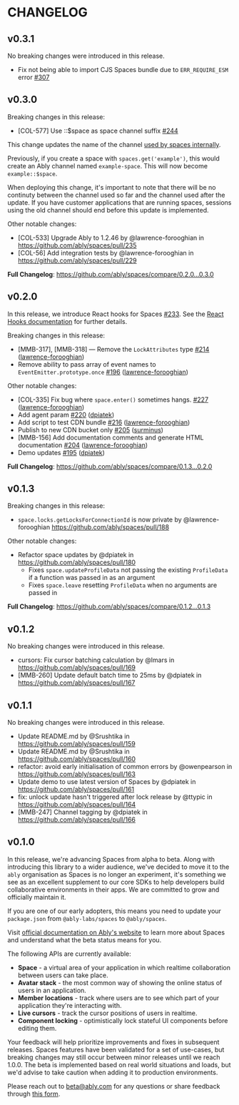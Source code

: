 # CHANGELOG

## v0.3.1

No breaking changes were introduced in this release.

* Fix not being able to import CJS Spaces bundle due to `ERR_REQUIRE_ESM` error [\#307](https://github.com/ably/spaces/pull/307)

## v0.3.0

Breaking changes in this release:

* [COL-577] Use ::$space as space channel suffix [\#244](https://github.com/ably/spaces/pull/244)

This change updates the name of the channel [used by spaces internally](./docs/channel-usage.md).

Previously, if you create a space with `spaces.get('example')`, this would create an Ably channel named `example-space`. This will now become `example::$space`.

When deploying this change, it's important to note that there will be no continuty between the channel used so far and the channel used after the update. If you have customer applications that are running spaces, sessions using the old channel should end before this update is implemented.

Other notable changes:

* [COL-533] Upgrade Ably to 1.2.46 by @lawrence-forooghian in https://github.com/ably/spaces/pull/235
* [COL-56] Add integration tests by @lawrence-forooghian in https://github.com/ably/spaces/pull/229

**Full Changelog**: https://github.com/ably/spaces/compare/0.2.0...0.3.0

## v0.2.0

In this release, we introduce React hooks for Spaces [\#233](https://github.com/ably/spaces/pull/233). See the [React Hooks documentation](/docs/react.md) for further details.

Breaking changes in this release:

* \[MMB-317\], \[MMB-318\] — Remove the `LockAttributes` type [\#214](https://github.com/ably/spaces/pull/214) ([lawrence-forooghian](https://github.com/lawrence-forooghian))
* Remove ability to pass array of event names to `EventEmitter.prototype.once` [\#196](https://github.com/ably/spaces/pull/196) ([lawrence-forooghian](https://github.com/lawrence-forooghian))

Other notable changes:

* \[COL-335\] Fix bug where `space.enter()` sometimes hangs. [\#227](https://github.com/ably/spaces/pull/227) ([lawrence-forooghian](https://github.com/lawrence-forooghian))
* Add agent param [\#220](https://github.com/ably/spaces/pull/220) ([dpiatek](https://github.com/dpiatek))
* Add script to test CDN bundle [\#216](https://github.com/ably/spaces/pull/216) ([lawrence-forooghian](https://github.com/lawrence-forooghian))
* Publish to new CDN bucket only [\#205](https://github.com/ably/spaces/pull/205) ([surminus](https://github.com/surminus))
* \[MMB-156\] Add documentation comments and generate HTML documentation [\#204](https://github.com/ably/spaces/pull/204) ([lawrence-forooghian](https://github.com/lawrence-forooghian))
* Demo updates [\#195](https://github.com/ably/spaces/pull/195) ([dpiatek](https://github.com/dpiatek))

**Full Changelog**: https://github.com/ably/spaces/compare/0.1.3...0.2.0

## v0.1.3

Breaking changes in this release:
* `space.locks.getLocksForConnectionId` is now private by @lawrence-forooghian https://github.com/ably/spaces/pull/188

Other notable changes:
* Refactor space updates by @dpiatek in https://github.com/ably/spaces/pull/180
  * Fixes `space.updateProfileData` not passing the existing `ProfileData` if a function was passed in as an argument
  * Fixes `space.leave` resetting `ProfileData` when no arguments are passed in

**Full Changelog**: https://github.com/ably/spaces/compare/0.1.2...0.1.3

## v0.1.2

No breaking changes were introduced in this release.

* cursors: Fix cursor batching calculation by @lmars in https://github.com/ably/spaces/pull/169
* [MMB-260] Update default batch time to 25ms by @dpiatek in https://github.com/ably/spaces/pull/167

## v0.1.1

No breaking changes were introduced in this release.

* Update README.md by @Srushtika in https://github.com/ably/spaces/pull/159
* Update README.md by @Srushtika in https://github.com/ably/spaces/pull/160
* refactor: avoid early initialisation of common errors by @owenpearson in https://github.com/ably/spaces/pull/163
* Update demo to use latest version of Spaces by @dpiatek in https://github.com/ably/spaces/pull/161
* fix: unlock update hasn't triggered after lock release by @ttypic in https://github.com/ably/spaces/pull/164
* [MMB-247] Channel tagging by @dpiatek in https://github.com/ably/spaces/pull/166

## v0.1.0

In this release, we're advancing Spaces from alpha to beta. Along with introducing this library to a wider audience, we've decided to move it to the `ably` organisation as Spaces is no longer an experiment, it's something we see as an excellent supplement to our core SDKs to help developers build collaborative environments in their apps. We are committed to grow and officially maintain it.

If you are one of our early adopters, this means you need to update your `package.json` from `@ably-labs/spaces` to `@ably/spaces`.

Visit [official documentation on Ably's website](https://ably.com/docs/spaces) to learn more about Spaces and understand what the beta status means for you.

The following APIs are currently available:
- **Space** - a virtual area of your application in which realtime collaboration between users can take place.
- **Avatar stack** - the most common way of showing the online status of users in an application.
- **Member locations** - track where users are to see which part of your application they're interacting with.
- **Live cursors** - track the cursor positions of users in realtime.
- **Component locking** - optimistically lock stateful UI components before editing them.

Your feedback will help prioritize improvements and fixes in subsequent releases. Spaces features have been validated for a set of use-cases, but breaking changes may still occur between minor releases until we reach 1.0.0. The beta is implemented based on real world situations and loads, but we'd advise to take caution when adding it to production environments.

Please reach out to [beta@ably.com](mailto:beta@ably.com) for any questions or share feedback through [this form]( https://go.ably.com/spaces-feedback).
